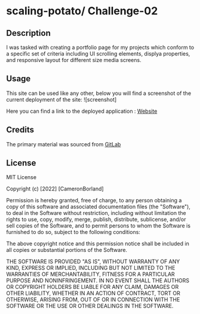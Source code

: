 # scaling-potato/ Challenge-02

## Description

I was tasked with creating a portfolio page for my projects which conform to a specific set of criteria including UI scrolling elements, displya properties, and responsive layout for different size media screens. 
 
## Usage

This site can be used like any other, below you will find a screenshot of the current deployment of the site:
![screenshot]

Here you can find a link to the deployed application : [Website]()

## Credits

The primary material was sourced from [GitLab](https://utoronto.bootcampcontent.com/utoronto-bootcamp/UTOR-VIRT-FSF-FT-05-2022-U-LOLC/-/tree/main/02-Advanced-CSS/02-Challenge)

## License 

MIT License

Copyright (c) [2022] [CameronBorland]

Permission is hereby granted, free of charge, to any person obtaining a copy
of this software and associated documentation files (the "Software"), to deal
in the Software without restriction, including without limitation the rights
to use, copy, modify, merge, publish, distribute, sublicense, and/or sell
copies of the Software, and to permit persons to whom the Software is
furnished to do so, subject to the following conditions:

The above copyright notice and this permission notice shall be included in all
copies or substantial portions of the Software.

THE SOFTWARE IS PROVIDED "AS IS", WITHOUT WARRANTY OF ANY KIND, EXPRESS OR
IMPLIED, INCLUDING BUT NOT LIMITED TO THE WARRANTIES OF MERCHANTABILITY,
FITNESS FOR A PARTICULAR PURPOSE AND NONINFRINGEMENT. IN NO EVENT SHALL THE
AUTHORS OR COPYRIGHT HOLDERS BE LIABLE FOR ANY CLAIM, DAMAGES OR OTHER
LIABILITY, WHETHER IN AN ACTION OF CONTRACT, TORT OR OTHERWISE, ARISING FROM,
OUT OF OR IN CONNECTION WITH THE SOFTWARE OR THE USE OR OTHER DEALINGS IN THE
SOFTWARE.
